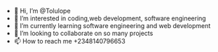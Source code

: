 - 👋 Hi, I’m @Tolulope
- 👀 I’m interested in coding,web development, software engineering
- 🌱 I’m currently learning software engineering and web development
- 💞️ I’m looking to collaborate on  so many projects
- 📫 How to reach me +2348140796653

<!---
ToluDan/ToluDan is a ✨ special ✨ repository because its `README.md` (this file) appears on your GitHub profile.
You can click the Preview link to take a look at your changes.
--->
